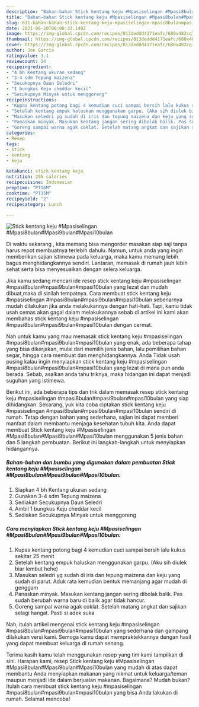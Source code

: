 ```yaml
---
description: "Bahan-bahan Stick kentang keju #Mpasiselingan #Mpasi8bulan#Mpasi9bulan#Mpasi10bulan yang lezat dan Mudah Dibuat"
title: "Bahan-bahan Stick kentang keju #Mpasiselingan #Mpasi8bulan#Mpasi9bulan#Mpasi10bulan yang lezat dan Mudah Dibuat"
slug: 611-bahan-bahan-stick-kentang-keju-mpasiselingan-mpasi8bulanmpasi9bulanmpasi10bulan-yang-lezat-dan-mudah-dibuat
date: 2021-06-20T06:06:33.140Z
image: https://img-global.cpcdn.com/recipes/013deddd4171eafc/680x482cq70/stick-kentang-keju-mpasiselingan-mpasi8bulanmpasi9bulanmpasi10bulan-foto-resep-utama.jpg
thumbnail: https://img-global.cpcdn.com/recipes/013deddd4171eafc/680x482cq70/stick-kentang-keju-mpasiselingan-mpasi8bulanmpasi9bulanmpasi10bulan-foto-resep-utama.jpg
cover: https://img-global.cpcdn.com/recipes/013deddd4171eafc/680x482cq70/stick-kentang-keju-mpasiselingan-mpasi8bulanmpasi9bulanmpasi10bulan-foto-resep-utama.jpg
author: Jon Garcia
ratingvalue: 3.1
reviewcount: 14
recipeingredient:
- "4 bh Kentang ukuran sedang"
- "3-4 sdm Tepung maizena"
- "Secukupnya Daun Seledri"
- "1 bungkus Keju cheddar kecil"
- "Secukupnya Minyak untuk menggoreng"
recipeinstructions:
- "Kupas kentang potong bagi 4 kemudian cuci sampai bersih lalu kukus sekitar 25 menit"
- "Setelah kentang empuk haluskan menggunakan garpu. (Aku sih diulek biar lembut hehe)"
- "Masukan seledri yg sudah di iris dan tepung maizena dan keju yang sudah di parut. Aduk rata kemudian bentuk memanjang agar mudah di genggam"
- "Panaskan minyak. Masukan kentang jangan sering dibolak balik. Pas sudah berubah warna baru di balik agar tidak hancur."
- "Goreng sampai warna agak coklat. Setelah matang angkat dan sajikan selagi hangat. Pasti si adek suka"
categories:
- Resep
tags:
- stick
- kentang
- keju

katakunci: stick kentang keju 
nutrition: 295 calories
recipecuisine: Indonesian
preptime: "PT16M"
cooktime: "PT35M"
recipeyield: "2"
recipecategory: Lunch

---
```



![Stick kentang keju #Mpasiselingan #Mpasi8bulan#Mpasi9bulan#Mpasi10bulan](https://img-global.cpcdn.com/recipes/013deddd4171eafc/680x482cq70/stick-kentang-keju-mpasiselingan-mpasi8bulanmpasi9bulanmpasi10bulan-foto-resep-utama.jpg)

Di waktu  sekarang , kita memang bisa mengorder masakan siap saji tanpa harus repot membuatnya terlebih dahulu. Namun, untuk anda yang ingin memberikan sajian istimewa pada keluarga, maka kamu memang lebih bagus menghidangkannya sendiri. Lantaran, memasak di rumah jauh lebih sehat serta bisa menyesuaikan dengan selera keluarga.

Jika kamu sedang mencari ide resep stick kentang keju #mpasiselingan #mpasi8bulan#mpasi9bulan#mpasi10bulan yang lezat dan mudah dibuat,maka di sinilah tempatnya. Cara membuat stick kentang keju #mpasiselingan #mpasi8bulan#mpasi9bulan#mpasi10bulan  sebenarnya mudah dilakukan jika anda melakukannya dengan hati-hati. Tapi, kamu tidak usah cemas akan gagal dalam melakukannya 
sebab di artikel ini kami akan membahas stick kentang keju #mpasiselingan #mpasi8bulan#mpasi9bulan#mpasi10bulan dengan cermat.  



Nah untuk kamu yang mau memasak stick kentang keju #mpasiselingan #mpasi8bulan#mpasi9bulan#mpasi10bulan yang enak, ada beberapa tahap yang bisa dikerjakan, mulai dari memilih jenis bahan, lalu pemilihan bahan segar, hingga cara membuat dan menghidangkannya. Anda Tidak usah pusing kalau ingin menyiapkan stick kentang keju #mpasiselingan #mpasi8bulan#mpasi9bulan#mpasi10bulan yang lezat di mana pun anda berada. Sebab, asalkan anda  tahu triknya, maka hidangan ini dapat menjadi suguhan yang istimewa.

Berikut ini, ada beberapa tips dan trik dalam memasak resep stick kentang keju #mpasiselingan #mpasi8bulan#mpasi9bulan#mpasi10bulan yang siap dihidangkan. Sekarang, yuk kita coba ciptakan stick kentang keju #mpasiselingan #mpasi8bulan#mpasi9bulan#mpasi10bulan sendiri di rumah. Tetap dengan bahan yang sederhana, sajian ini dapat memberi manfaat dalam membantu menjaga kesehatan tubuh kita. Anda dapat membuat Stick kentang keju #Mpasiselingan #Mpasi8bulan#Mpasi9bulan#Mpasi10bulan menggunakan 5 jenis bahan dan 5 langkah pembuatan. Berikut ini langkah-langkah untuk menyiapkan hidangannya.

<!--inarticleads1-->

##### Bahan-bahan dan bumbu yang digunakan dalam pembuatan Stick kentang keju #Mpasiselingan #Mpasi8bulan#Mpasi9bulan#Mpasi10bulan:

1. Siapkan 4 bh Kentang ukuran sedang
1. Gunakan 3-4 sdm Tepung maizena
1. Sediakan Secukupnya Daun Seledri
1. Ambil 1 bungkus Keju cheddar kecil
1. Sediakan Secukupnya Minyak untuk menggoreng




<!--inarticleads2-->

##### Cara menyiapkan Stick kentang keju #Mpasiselingan #Mpasi8bulan#Mpasi9bulan#Mpasi10bulan:

1. Kupas kentang potong bagi 4 kemudian cuci sampai bersih lalu kukus sekitar 25 menit
1. Setelah kentang empuk haluskan menggunakan garpu. (Aku sih diulek biar lembut hehe)
1. Masukan seledri yg sudah di iris dan tepung maizena dan keju yang sudah di parut. Aduk rata kemudian bentuk memanjang agar mudah di genggam
1. Panaskan minyak. Masukan kentang jangan sering dibolak balik. Pas sudah berubah warna baru di balik agar tidak hancur.
1. Goreng sampai warna agak coklat. Setelah matang angkat dan sajikan selagi hangat. Pasti si adek suka




Nah, itulah artikel mengenai  stick kentang keju #mpasiselingan #mpasi8bulan#mpasi9bulan#mpasi10bulan  yang sederhana dan gampang dilakukan versi kami. Semoga kamu dapat mempraktekkannya dengan hasil yang dapat membuat keluarga di rumah senang. 

Terima kasih kamu telah menggunakan resep yang tim kami tampilkan di sini. Harapan kami, resep  Stick kentang keju #Mpasiselingan #Mpasi8bulan#Mpasi9bulan#Mpasi10bulan yang mudah di atas dapat membantu Anda menyiapkan makanan yang nikmat untuk keluarga/teman maupun menjadi ide dalam berjualan makanan. Bagaimana? Mudah bukan? Itulah cara membuat stick kentang keju #mpasiselingan #mpasi8bulan#mpasi9bulan#mpasi10bulan yang bisa Anda lakukan di rumah. Selamat mencoba!

